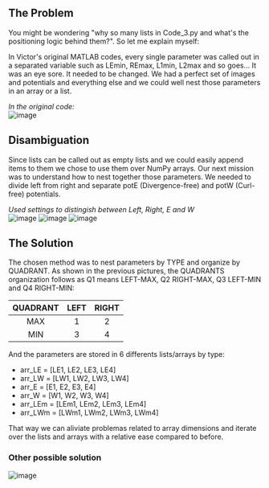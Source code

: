 ## The Problem
You might be wondering "why so many lists in Code_3.py and what's the positioning logic behind them?". So let me explain myself:

In Victor's original MATLAB codes, every single parameter was called out in a separated variable such as LEmin, REmax, L1min, L2max and so goes...
It was an eye sore. It needed to be changed. We had a perfect set of images and potentials and everything else and we could well nest those parameters in an array or a list.

<i>In the original code:</i><br>
![image](https://user-images.githubusercontent.com/126175949/223301285-e54f5dc7-899c-4f0c-8414-a8c2233b76f8.png)

## Disambiguation
Since lists can be called out as empty lists and we could easily append items to them we chose to use them over NumPy arrays. Our next mission was to understand how to nest together those parameters. We needed to divide left from right and separate potE (Divergence-free) and potW (Curl-free) potentials.

<i> Used settings to distingish between Left, Right, E and W</i><br>
![image](https://user-images.githubusercontent.com/126175949/223301936-02e11647-65ce-4df5-9cb4-b7b974a30812.png)
![image](https://user-images.githubusercontent.com/126175949/223302005-95682b08-831f-4be6-8950-81577d8d91ef.png)
![image](https://user-images.githubusercontent.com/126175949/223302110-6d2ae112-3977-4c82-904e-c6d4c1adc89d.png)

## The Solution
The chosen method was to nest parameters by TYPE and organize by QUADRANT. As shown in the previous pictures, the QUADRANTS organization follows as Q1 means LEFT-MAX, Q2 RIGHT-MAX, Q3 LEFT-MIN and Q4 RIGHT-MIN:

| QUADRANT | LEFT | RIGHT |
| :------: | :--: | :---: |
| MAX | 1 | 2 |
| MIN | 3 | 4 |

And the parameters are stored in 6 differents lists/arrays by type:
- arr_LE = [LE1, LE2, LE3, LE4]
- arr_LW = [LW1, LW2, LW3, LW4]
- arr_E = [E1, E2, E3, E4]
- arr_W = [W1, W2, W3, W4]
- arr_LEm = [LEm1, LEm2, LEm3, LEm4]
- arr_LWm = [LWm1, LWm2, LWm3, LWm4]

That way we can aliviate problemas related to array dimensions and iterate over the lists and arrays with a relative ease compared to before.

### Other possible solution
![image](https://user-images.githubusercontent.com/126175949/223304578-6d2338c2-033f-463a-9810-725eca998f46.png)
